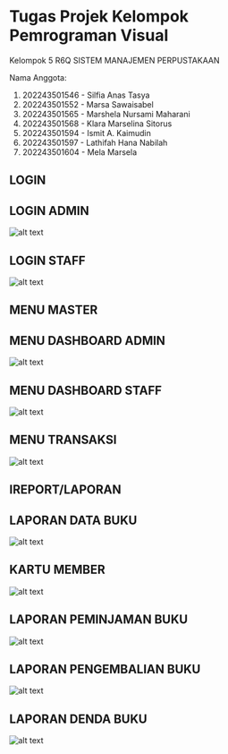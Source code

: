 # Tugas Projek Kelompok Pemrograman Visual

Kelompok 5 R6Q SISTEM MANAJEMEN PERPUSTAKAAN

Nama Anggota:

1. 202243501546 - Silfia Anas Tasya
2. 202243501552 - Marsa Sawaisabel
3. 202243501565 - Marshela Nursami Maharani
4. 202243501568 - Klara Marselina Sitorus
5. 202243501594 - Ismit A. Kaimudin
6. 202243501597 - Lathifah Hana Nabilah
7. 202243501604 - Mela Marsela

## LOGIN

## LOGIN ADMIN

![alt text](https://github.com/Lathifahana/Project-Kelompok-Pemrograman-Visual/blob/1a59ab1ed884239985ea767baeeee843b0fc7b29/img/LOGIN%20ADMIN.png?raw=true)

## LOGIN STAFF

![alt text](https://github.com/Lathifahana/Project-Kelompok-Pemrograman-Visual/blob/1a59ab1ed884239985ea767baeeee843b0fc7b29/img/LOGIN%20STAFF.png?raw=true)

## MENU MASTER

## MENU DASHBOARD ADMIN

![alt text](https://github.com/Lathifahana/Project-Kelompok-Pemrograman-Visual/blob/1a59ab1ed884239985ea767baeeee843b0fc7b29/img/MENU%20DASHBOARD%20ADMIN.png?raw=true)

## MENU DASHBOARD STAFF

![alt text](https://github.com/Lathifahana/Project-Kelompok-Pemrograman-Visual/blob/1a59ab1ed884239985ea767baeeee843b0fc7b29/img/MENU%20DASHBOARD%20STAFF.png?raw=true)

## MENU TRANSAKSI

![alt text](https://github.com/Lathifahana/Project-Kelompok-Pemrograman-Visual/blob/1a59ab1ed884239985ea767baeeee843b0fc7b29/img/MENU%20TRANSAKSI%20STAFF.png?raw=true)

## IREPORT/LAPORAN

## LAPORAN DATA BUKU

![alt text](https://github.com/Lathifahana/Project-Kelompok-Pemrograman-Visual/blob/1a59ab1ed884239985ea767baeeee843b0fc7b29/img/IREPORT%20BUKU%20ADMIN.png?raw=true)

## KARTU MEMBER

![alt text](https://github.com/Lathifahana/Project-Kelompok-Pemrograman-Visual/blob/1a59ab1ed884239985ea767baeeee843b0fc7b29/img/IREPORT%20KARTU%20MEMBERSHIP.png?raw=true)

## LAPORAN PEMINJAMAN BUKU

![alt text](https://github.com/Lathifahana/Project-Kelompok-Pemrograman-Visual/blob/1a59ab1ed884239985ea767baeeee843b0fc7b29/img/IREPORT%20PEMINJAMAN%20BUKU.png?raw=true)

## LAPORAN PENGEMBALIAN BUKU

![alt text](https://github.com/Lathifahana/Project-Kelompok-Pemrograman-Visual/blob/1a59ab1ed884239985ea767baeeee843b0fc7b29/img/IREPORT%20PENGEMBALIAN%20BUKU.png?raw=true)

## LAPORAN DENDA BUKU

![alt text](https://github.com/Lathifahana/Project-Kelompok-Pemrograman-Visual/blob/1a59ab1ed884239985ea767baeeee843b0fc7b29/img/IREPORT%20DENDA%20BUKU.png?raw=true)
